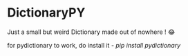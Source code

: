 # DictionaryPY
Just a small but weird Dictionary made out of nowhere ! 😂

for pydictionary to work, do install it - *pip install pydictionary*
